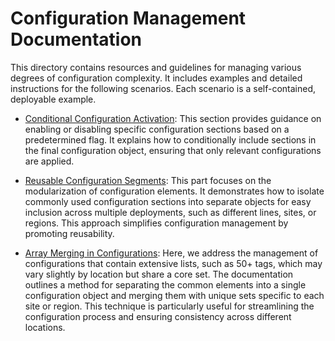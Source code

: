 # Configuration Management Documentation

This directory contains resources and guidelines for managing various degrees of configuration complexity.  It includes examples and detailed instructions for the following scenarios.  Each scenario is a self-contained, deployable example.

* [Conditional Configuration Activation](./conditional-activation/README.md): This section provides guidance on enabling or disabling specific configuration sections based on a predetermined flag. It explains how to conditionally include sections in the final configuration object, ensuring that only relevant configurations are applied.

* [Reusable Configuration Segments](./reusable-segments/README.md): This part focuses on the modularization of configuration elements. It demonstrates how to isolate commonly used configuration sections into separate objects for easy inclusion across multiple deployments, such as different lines, sites, or regions. This approach simplifies configuration management by promoting reusability.

* [Array Merging in Configurations](./array-merging/README.md): Here, we address the management of configurations that contain extensive lists, such as 50+ tags, which may vary slightly by location but share a core set. The documentation outlines a method for separating the common elements into a single configuration object and merging them with unique sets specific to each site or region. This technique is particularly useful for streamlining the configuration process and ensuring consistency across different locations.
